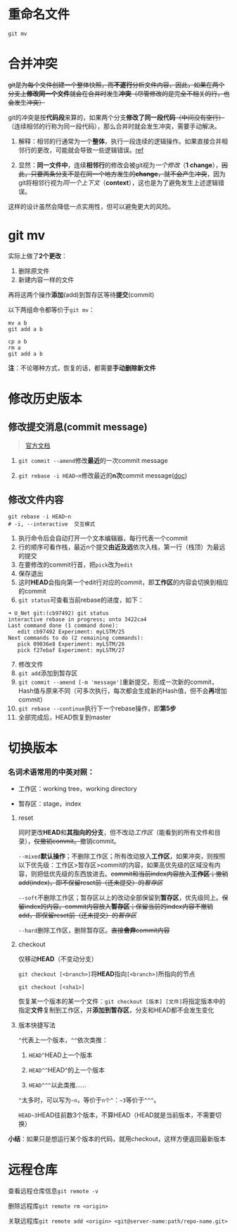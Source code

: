 # 重命名文件

`git mv`

# 合并冲突

~~git是为每个文件创建一个整体快照，而**不逐行**分析文件内容，因此，如果在两个分支上**修改同一个文件**就会在合并时发生**冲突**（尽管修改的是完全不相关的行，也会发生冲突）~~

git的冲突是按**代码段**来算的，如果两个分支**修改了同一段代码**~~（中间没有空行）~~（连续相邻的行称为同一段代码），那么合并时就会发生冲突，需要手动解决。

1. 解释：相邻的行通常为一个**整体**，执行一段连续的逻辑操作。如果直接合并相邻行的更改，可能就会导致一些逻辑错误。[ref](https://softwareengineering.stackexchange.com/questions/194788/why-doesnt-git-merge-adjacent-lines-without-conflict/378258#378258)

2. 显然：**同一文件中**，连续**相邻行**的修改会被git视为*一个修改*（**1 change**），~~因此，只要两条分支不是在同一个地方发生的**change**，就不会产生冲突~~，因为git将相邻行视为*同一个上下文*（**context**），这也是为了避免发生上述逻辑错误。

这样的设计虽然会降低一点实用性，但可以避免更大的风险。

# git mv

实际上做了**2个更改**：

1. 删除原文件
2. 新建内容一样的文件

再将这两个操作**添加**(add)到暂存区等待**提交**(commit)

以下两组命令都等价于`git mv`：

```shell
mv a b
git add a b
```

```shell
cp a b
rm a
git add a b
```

**注**：不论哪种方式，恢复的话，都需要**手动删除新文件**

# 修改历史版本

## 修改提交消息(commit message)

> [官方文档](https://docs.github.com/cn/github/committing-changes-to-your-project/changing-a-commit-message)

1. `git commit --amend`修改**最近**的一次commit message

2. `git rebase -i HEAD~n`修改最近的**n次**commit message([doc](https://docs.github.com/cn/github/committing-changes-to-your-project/creating-and-editing-commits/changing-a-commit-message#amending-older-or-multiple-commit-messages))

## 修改文件内容

```shell
git rebase -i HEAD~n
# -i, --interactive  交互模式
```

1. 执行命令后会自动打开一个文本编辑器，每行代表一个commit
2. 行的顺序可看作栈，最近n个提交**由近及远**依次入栈，第一行（栈顶）为最远的提交
3. 在要修改的commit行首，把`pick`改为`edit`
4. 保存退出
5. 这时**HEAD**会指向第一个edit行对应的commit，即**工作区**的内容会切换到相应的commit
6. `git status`可查看当前rebase的进度，如下：

```shell
➜ U_Net git:(cb97492) git status
interactive rebase in progress; onto 3422ca4
Last command done (1 command done):
   edit cb97492 Experiment: myLSTM/25
Next commands to do (2 remaining commands):
   pick 09036e8 Experiment: myLSTM/26
   pick f27ebaf Experiment: myLSTM/27
```

7. 修改文件
8. `git add`添加到暂存区
9. `git commit --amend [-m 'message']`重新提交，形成一次新的commit，Hash值与原来不同（可多次执行，每次都会生成新的Hash值，但不会**再**增加commit）
10. `git rebase --continue`执行下一个rebase操作，即**第5步**
11. 全部完成后，HEAD恢复到master

# 切换版本

### 名词术语常用的中英对照：

- 工作区：working tree，working directory

- 暂存区：stage，index

1. reset

   同时更改**HEAD**和**其指向的分支**，但不改动*工作区*（能看到的所有文件和目录），~~仅撤销commit。~~撤销commit。

   `--mixed`**默认操作**；不删除工作区；所有改动放入**工作区**，如果冲突，则按照以下优先级：工作区>暂存区>commit的内容，如果高优先级的区域没有内容，则把低优先级的东西放进去。~~commit和当前index内容放入**工作区**；撤销add(index)，即不保留reset前（还未提交）的*暂存区*~~

   `--soft`不删除工作区；暂存区以上的改动全部保留到**暂存区**，优先级同上。~~保留index的内容。commit内容放入**暂存区**；保留当前的index内容不撤销add，即保留reset前（还未提交）的*暂存区*~~

   `--hard`删除工作区，删除暂存区。~~直接**舍弃**commit内容~~

2. checkout

   仅移动**HEAD**（不变动分支）

   `git checkout [<branch>]`将**HEAD**指向`[<branch>]`所指向的节点

   `git checkout [<sha1>]`

   恢复某一个版本的某一个文件：`git checkout [版本] [文件]`将指定版本中的指定**文件**复制到工作区，并**添加到暂存区**，分支和HEAD都不会发生变化

3. 版本快捷写法

   `^`代表上一个版本，`^^`依次类推：

   1. `HEAD^`HEAD上一个版本

   2. `HEAD^^`HEAD^的上一个版本

   3. `HEAD^^^`以此类推……
   
   `^`太多时，可以写为`~n`，等价于`n个^`：`~3`等价于`^^^`。
   
   `HEAD~3`HEAD往前数3个版本，不算HEAD（HEAD就是当前版本，不需要切换）

**小结**：如果只是想运行某个版本的代码，就用checkout，这样方便返回最新版本

# 远程仓库

查看远程仓库信息`git remote -v`

删除远程库`git remote rm <origin>`

关联远程库`git remote add <origin> <git@server-name:path/repo-name.git>`
